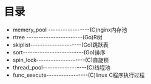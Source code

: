 # 目录

* memery_pool -----------------(C)nginx内存池
* rtree -----------------------(Go)R树
* skiplist---------------------(Go)跳跃表
* sort-------------------------(Go)排序
* spin_lock--------------------(C)自旋锁
* thread_pool------------------(C)线程池
* func_execute-----------------(C)linux C程序执行过程
